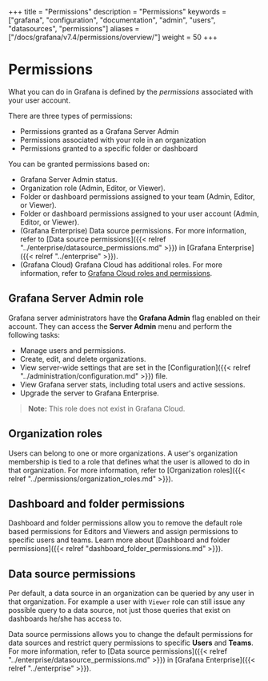 +++
title = "Permissions"
description = "Permissions"
keywords = ["grafana", "configuration", "documentation", "admin", "users", "datasources", "permissions"]
aliases = ["/docs/grafana/v7.4/permissions/overview/"]
weight = 50
+++

# Permissions

What you can do in Grafana is defined by the _permissions_ associated with your user account.

There are three types of permissions:
- Permissions granted as a Grafana Server Admin
- Permissions associated with your role in an organization
- Permissions granted to a specific folder or dashboard

You can be granted permissions based on:
- Grafana Server Admin status.
- Organization role (Admin, Editor, or Viewer).
- Folder or dashboard permissions assigned to your team (Admin, Editor, or Viewer).
- Folder or dashboard permissions assigned to your user account (Admin, Editor, or Viewer).
- (Grafana Enterprise) Data source permissions. For more information, refer to [Data source permissions]({{< relref "../enterprise/datasource_permissions.md" >}}) in [Grafana Enterprise]({{< relref "../enterprise" >}}).
- (Grafana Cloud) Grafana Cloud has additional roles. For more information, refer to [Grafana Cloud roles and permissions](/docs/grafana-cloud/cloud-portal/cloud-roles/).

## Grafana Server Admin role

Grafana server administrators have the **Grafana Admin** flag enabled on their account. They can access the **Server Admin** menu and perform the following tasks:

- Manage users and permissions.
- Create, edit, and delete organizations.
- View server-wide settings that are set in the [Configuration]({{< relref "../administration/configuration.md" >}}) file.
- View Grafana server stats, including total users and active sessions.
- Upgrade the server to Grafana Enterprise.

> **Note:** This role does not exist in Grafana Cloud.

## Organization roles

Users can belong to one or more organizations. A user's organization membership is tied to a role that defines what the user is allowed to do in that organization. For more information, refer to [Organization roles]({{< relref "../permissions/organization_roles.md" >}}).

## Dashboard and folder permissions

Dashboard and folder permissions allow you to remove the default role based permissions for Editors and Viewers and assign permissions to specific users and teams. Learn more about [Dashboard and folder permissions]({{< relref "dashboard_folder_permissions.md" >}}).

## Data source permissions

Per default, a data source in an organization can be queried by any user in that organization. For example a user with `Viewer` role can still
issue any possible query to a data source, not just those queries that exist on dashboards he/she has access to.

Data source permissions allows you to change the default permissions for data sources and restrict query permissions to specific **Users** and **Teams**. For more information, refer to [Data source permissions]({{< relref "../enterprise/datasource_permissions.md" >}}) in [Grafana Enterprise]({{< relref "../enterprise" >}}).
